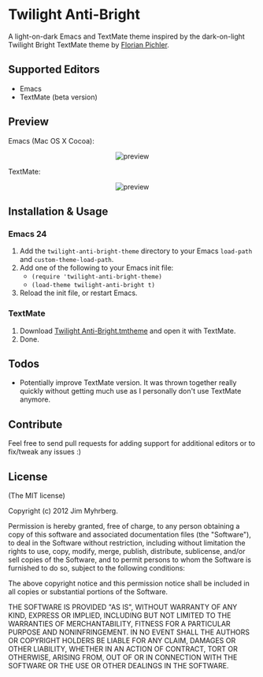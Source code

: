 # Twilight Anti-Bright

A light-on-dark Emacs and TextMate theme inspired by the dark-on-light
Twilight Bright TextMate theme by [Florian Pichler][pichfl].

[pichfl]: http://einserver.de/goodies

## Supported Editors

* Emacs
* TextMate (beta version)

## Preview

Emacs (Mac OS X Cocoa):

<div style="text-align: center">
  <img src="https://github.com/jimeh/twilight-anti-bright-theme.el/raw/master/preview/emacs-gui.png" alt="preview" />
</div>

TextMate:

<div style="text-align: center">
  <img src="https://github.com/jimeh/twilight-anti-bright-theme.el/raw/master/preview/textmate.png" alt="preview" />
</div>

## Installation & Usage

### Emacs 24

1. Add the `twilight-anti-bright-theme` directory to your Emacs `load-path`
   and `custom-theme-load-path`.
2. Add one of the following to your Emacs init file:
    - `(require 'twilight-anti-bright-theme)`
    - `(load-theme twilight-anti-bright t)`
3. Reload the init file, or restart Emacs.

### TextMate

1. Download [Twilight Anti-Bright.tmtheme][tmtheme] and open it with TextMate.
2. Done.

[tmtheme]: https://github.com/jimeh/twilight-anti-bright-theme.el/raw/master/Twilight%20Anti-Bright.tmTheme

## Todos

* Potentially improve TextMate version. It was thrown together really quickly
  without getting much use as I personally don't use TextMate anymore.

## Contribute

Feel free to send pull requests for adding support for additional editors
or to fix/tweak any issues :)

## License

(The MIT license)

Copyright (c) 2012 Jim Myhrberg.

Permission is hereby granted, free of charge, to any person obtaining a copy
of this software and associated documentation files (the "Software"), to deal
in the Software without restriction, including without limitation the rights
to use, copy, modify, merge, publish, distribute, sublicense, and/or sell
copies of the Software, and to permit persons to whom the Software is
furnished to do so, subject to the following conditions:

The above copyright notice and this permission notice shall be included in all
copies or substantial portions of the Software.

THE SOFTWARE IS PROVIDED "AS IS", WITHOUT WARRANTY OF ANY KIND, EXPRESS OR
IMPLIED, INCLUDING BUT NOT LIMITED TO THE WARRANTIES OF MERCHANTABILITY,
FITNESS FOR A PARTICULAR PURPOSE AND NONINFRINGEMENT. IN NO EVENT SHALL THE
AUTHORS OR COPYRIGHT HOLDERS BE LIABLE FOR ANY CLAIM, DAMAGES OR OTHER
LIABILITY, WHETHER IN AN ACTION OF CONTRACT, TORT OR OTHERWISE, ARISING FROM,
OUT OF OR IN CONNECTION WITH THE SOFTWARE OR THE USE OR OTHER DEALINGS IN THE
SOFTWARE.
